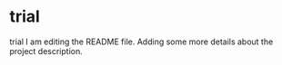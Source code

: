 # trial
trial
I am editing the README file. Adding some more details about the project description.
